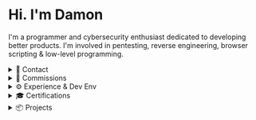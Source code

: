 # Hi. I'm Damon

I'm a programmer and cybersecurity enthusiast dedicated to developing better products. I'm involved in pentesting, reverse engineering, browser scripting & low-level programming.

<details>
  <summary>📩 Contact</summary>

  - **Discord:** [Swedish.Psycho](https://discordapp.com/users/Swedish.Psycho)
  - **Telegram:** morguekid
  - **Email:** [hat3damon@gmail.com](mailto:hat3damon@gmail.com)
  - **LinkT:** [Feds.lol](https://feds.lol/morgue)

</details>

<details>
  <summary>💸 Commissions</summary>

  I take private commissions directly through Crypto & Robux. I provide prolonged support, future fixes, and a fully customizable development experience. I'm experienced with both Windows and browser scripting and I'll code you almost anything. I prefer software development. I'm also capable of making fully integrated Discord bots (Discord.js) or Telegram bots with a guide for hosting them non-locally. Payment will be fully dependent on the project.

  ![BTC](https://img.shields.io/badge/BTC-orange?style=flat-square&logo=bitcoin&logoColor=white) ![LTC](https://img.shields.io/badge/LTC-blue?style=flat-square&logo=litecoin&logoColor=white) ![ETH](https://img.shields.io/badge/ETH-gray?style=flat-square&logo=ethereum&logoColor=white) ![Robux](https://img.shields.io/badge/Robux-gold?style=flat-square&logo=roblox&logoColor=white)

</details>

<details>
  <summary>⚙️ Experience & Dev Env</summary>

  ### Programming Languages & Experience

  | **Language**  | **Experience**  | **Info**                                                                 |
  |---------------|-----------------|--------------------------------------------------------------------------|
  | ![JavaScript](https://img.shields.io/badge/-JavaScript-yellow?style=flat-square&logo=javascript&logoColor=white) | **Advanced**       | Browser scripting, APIs, Discord bots, Electron UIs, network-related programs. |
  | ![Python](https://img.shields.io/badge/-Python-blue?style=flat-square&logo=python&logoColor=white)             | **Advanced**       | Simple programs, automation, reversing, encryption/decryption.                  |
  | ![C++](https://img.shields.io/badge/-C%2B%2B-black?style=flat-square&logo=cplusplus&logoColor=white)           | **Advanced**       | Low-level programming, applications, simple drivers, streamlined programs.      |
  | ![Rust](https://img.shields.io/badge/-Rust-orange?style=flat-square&logo=rust&logoColor=white)                 | **Intermediate**   | Programs that rely on safe & secure memory management.                          |
  | ![C#](https://img.shields.io/badge/-C%23-purple?style=flat-square&logo=csharp&logoColor=white)                 | **Intermediate**   | UI/GUI development, WPF, Fluent WPF, network-related programs.                  |
  | ![HTML & CSS](https://img.shields.io/badge/-HTML%20%26%20CSS-red?style=flat-square&logo=html5&logoColor=white&labelColor=red) | **Intermediate**       | Creating and styling webpages.                                                   |
  | ![Vue](https://img.shields.io/badge/-Vue-green?style=flat-square&logo=vue.js&logoColor=white)                 | **Beginner**       | Single-page applications, minimal experience.                                   |

  ### 🖥️ Development

  | **Category**         | **Tools**                                                                                                                                               |
  |----------------------|---------------------------------------------------------------------------------------------------------------------------------------------------------|
  | **Virtualization**   | ![VMWare](https://img.shields.io/badge/-VMWare-orange?style=flat-square&logo=vmware&logoColor=white)  |
  | **Reverse Engineering** | ![IDA](https://img.shields.io/badge/-IDA-pink?style=flat-square&logo=ida&logoColor=white) ![Ghidra](https://img.shields.io/badge/-Ghidra-darkred?style=flat-square&logo=ghidra&logoColor=white) |
  | **Development**      | ![Visual Studio](https://img.shields.io/badge/-Visual%20Studio-purple?style=flat-square&logo=visualstudio&logoColor=white) ![JetBrains](https://img.shields.io/badge/-JetBrains-black?style=flat-square&logo=jetbrains&logoColor=white) ![Docker](https://img.shields.io/badge/-Docker-blue?style=flat-square&logo=docker&logoColor=white) ![VMProtect](https://img.shields.io/badge/-VMProtect-orange?style=flat-square&logo=vmprotect&logoColor=white) ![Themida](https://img.shields.io/badge/-Themida-skyblue?style=flat-square&logo=themida&logoColor=white) |
  | **Operating System** | ![Windows](https://img.shields.io/badge/-Windows-0078d4?style=flat-square&logo=windows&logoColor=white)                                                                  |

</details>

<details>
  <summary>🎓 Certifications</summary>

  ![Cert IV in Cybersecurity](https://img.shields.io/badge/Cert_IV-Cybersecurity-blue?style=flat-square)
  ![CompTIA CySA+](https://img.shields.io/badge/CompTIA-CySA%2B-blue?style=flat-square)

</details>

<details>
  <summary>📦 Projects</summary>

  | **Alias**                | **About**                                                                                               | **Icon**                                                                                                                              |
  |--------------------------|---------------------------------------------------------------------------------------------------------|--------------------------------------------------------------------------------------------------------------------------------------|
  | **[TITAN Softworks Solutions](https://discord.gg/yUWyvT9JyP)** | A robust exc & spoofer to counter Hyperion. [Join the Discord](https://discord.gg/yUWyvT9JyP) | <img src="https://cdn.discordapp.com/icons/1240608336005828668/c1bf74f2566a9ab188447ef8ce679b4d.webp?size=1024&format=webp" alt="TITAN Icon" width="50" height="50"> |
  | **[DSEC-Armor](https://github.com/dutchpsycho/DSEC-Armor/)**   | An advanced moderation bot for Discord with built-in Anti-Raid & Anti-Spam functionality.         |                                                                                                                                     |
  | **[RobloxPy](https://github.com/dutchpsycho/RobloxPy/)**       | A Python API Wrapper for Roblox.                                                                 |                                                                                                                                     |

</details>
